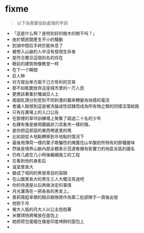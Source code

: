 # fixme

> 以下為需要協助處理的字詞

* 「这是什么啊？是特別好的樹木的樹干吗？」
* 由於領民間產生不小的騷動
* 到湖中間后手終於能休息了
* 被卷入山崩的人中沒有發現生存者
* 是符合撒旦這個別名的存在
* 眼前的建筑物像教堂一样
* 在下一个瞬間
* 巨人种
* 对方提出单方面于己方有利的交易
* 那不如乾脆放弃这座城市里的一万人民
* 更應該著重於殲滅亞人上
* 兩個乳頭分別受到不同刺激的襲來轉變為快感的電流
* 會讓人聯想到這是被洗腦成性奴隸而成為所有物之類的同樣淫蕩紋路
* 只有在廣場上的入口公告
* 在那裡的草坪訓練場上聚集了超過二十名的少年
* 右踝有像是被用鋸齒狀刀具象夾一樣的傷，
* 是你把這邪惡的東西帶進里的嗎
* 比如說從Ａ地點轉移到Ｂ地點的情況下
* 最後用薄荷一樣的葉子欺騙性的掩蓋住山羊酸奶所特有的那種腥味
* 然後是境界山脈內部全體表示范達魯擁有影響力的地區全區的國名
* 仍有几處在几小時後繼續施工的工程
* 在看到他的身影后
* 溫室里長大
* 變成了相同的黑發青目的容顏
* 在山國里長大的男生三人大概沒見過吧
* 你的待遇是以后再做決定的事情
* 月光灑落在一把長長的黑发上。
* 奧莉薇婭率領的騎兵聯隊將作為第二批部隊于一周後出發
* 他對于月
* 被大人版的月大人以公主抱抱著
* 米爾琪特將嘴放在面包上
* 她把荷包蛋擺在像是印度烤餅的面包上
*
